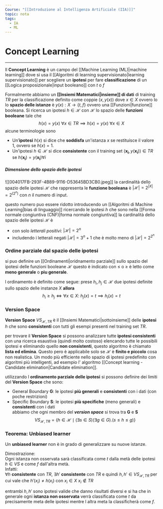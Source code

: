 ```yaml
---
Course: "[[Introduzione al Intelligenza Artificiale (IIA)]]"
topic: nota
tags:
  - IA
  - ML
---
```


# Concept Learning
---
Il __Concept Learning__ è un campo del [[Machine Learning (ML)|machine learning]] dove si usa il [[Algoritmi di learning supervisionato|learning supervisionato]] per scegliere un __ipotesi__ per fare __classificazione__ di un [[Logica proposizionale|input booleano]] con $t$ o $f$  

Formalmente abbiamo un __[[Insiemi Matematici|insieme]] di dati__ di training $TR$  per la classificazione definito come coppie $(x, y(x))$ dove $x \in X$ ovvero lo lo __spazio delle istanze__ è $y(x): X \rightarrow \{t,f\}$ ovvero una [[Funzioni|funzione]] booleana.
Si ricerca un ipotesi $h \in \mathcal{H}$ con $\mathcal{H}$ lo spazio delle __funzioni booleane__ tale che $$h(x)=y(x) \ \forall x \in TR \implies h(x) = y(x) \ \forall x \in X$$
alcune terminologie sono
- Un’__ipotesi__ $h(x)$ si dice che __soddisfa__ un'istanza $x$ se restituisce il valore $1$, ovvero se $h(x) = 1$.  
- Un'ipotesi $h \in \mathcal{H}$ si dice __consistente__ con il training set $(\mathbf{x_i},y(\mathbf{x_i}))\in TR$ se $h(\mathbf{x_i})=y(\mathbf{x_i}) \forall i$ 

##### Dimensione dello spazio delle ipotesi

![[004017FB-293F-4B89-9116-D53645BD3CB0.jpeg]]
la cardinalità dello spazio delle ipotesi $\mathcal{H}$ che rappresenta le __funzione booleana__ è  $|\mathcal{H}| = 2^{|X|}= 2^{(2^{n})}$ con $n$ il numero di input.

questo numero puo essere ridotto introducendo un [[Algoritmi di Machine Learning|bias di linguaggio]] ricercando le ipotesi $h$ che sono nella  [[Forma normale congiuntiva (CNF)|forma normale congiuntiva]] la cardinalità dello spazio delle ipotesi $\mathcal{H}$ è
- con solo _letterali positivi_:  $|\mathcal{H}|= 2^n$
- includendo i letterali negati $|\mathcal{H}| = 3^n+1$
che è molto meno di $|\mathcal{H}| = 2^{2^{n}}$



### Ordine parziale dal spazio delle ipotesi 
si puo definire un [[Ordinamenti|oridnamento parziale]] sullo spazio del ipotesi delle funzioni booleane $\mathcal{H}$  questo è indicato con $\leq$ o $\geq$ è letto come __meno generale__ o __piu generale__.

l ordinamento è definito come segue:
prese $h_i, h_j \in \mathcal{H}$  due ipotesi definite sullo spazio delle instanze $X$
__allora__ $$h_i \geq h_j  \iff \forall x \in X : \ h_j(x)=t \implies h_i(x)=t$$

### Version Space  
__Version Space__ $VS_{\mathcal{H},TR}$ è il [[Insiemi Matematici|sottoinsieme]] delle __ipotesi__ $h$ che sono __consistenti__ con tutti gli esempi presenti nel training set $TR$.  

per trovare il __Version Space__ si possono analizzare tutte __ipotesi consistenti__ con una ricerca esaustiva (quindi molto costoso) elencando tutte le possibili ipotesi e eliminando quello __non consistenti__, questo algoritmo è chiamato __lista ed elimina__.
Questo pero è applicabile solo se  $\mathcal{H}$ è __finito e piccolo__ cosa non realistica.
Un modo più efficiente nello spazio di ipotesi predefinito con algoritmi più intelligenti, ad esempio l' algoritmo [[Concept learning - Candidate elimination|Candidate elimination]].  


utilizzando l __ordinamento parziale delle ipotesi__ si possono definire dei limiti del __Version Space__ che sono:  
- General Boundary __G__:  le ipotesi __più generali__ e  __consistenti__ con i dati (con poche restrizioni) 
- Specific Boundary __S__: le ipotesi __più specifiche__ (meno generali) e __consistenti__ con i dati  
abbiamo che ogni membro del ___version space___ si trova tra __G__ e __S__$$VS_{\mathcal{H},TR}= \{h\in \mathcal{H}\mid (\exists s \in S)(\exists g \in G).(s \leq h \leq g)\}$$

### Teorema: Unbiased learner  
Un __unbiased learner__ non è in grado di generalizzare su nuove istanze.  

Dimostrazione:  
Ogni istanza non osservata sarà classificata come $t$ dalla metà delle ipotesi $h \in VS$ e come $f$ dall'altra metà.  
Infatti:  
$\forall h$ __consistente__ con $TR$, $\exists h'$ __consistente__ con $TR$  e quindi  $h,h'\in VS_{\mathcal{H},TR}$ per cui vale che $h'(x_{i})\neq h(x_{i})$ con $x_i \in X \ x_i \not \in TR$ 

entrambi $h,h'$ sono ipotesi valide che danno risultati diversi e si ha che in generale ogni __istanza non osservata__ verrà classificata come $t$ da precisamente meta delle ipotesi mentre l altra meta la classificherà come $f$. 